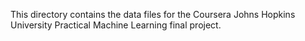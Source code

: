 This directory contains the data files for the Coursera Johns Hopkins University Practical Machine Learning final project.
